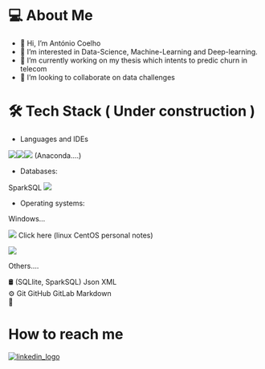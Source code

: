 # 💻  About Me
- 👋 Hi, I’m António Coelho
- 👀 I’m interested in Data-Science, Machine-Learning and Deep-learning.
- 🌱 I’m currently working on my thesis which intents to predic churn in telecom
- 💞️ I’m looking to collaborate on data challenges

# 🛠  Tech Stack ( Under construction ) 

-  Languages and IDEs  

[<img src="https://img.shields.io/badge/python-3670A0?style=for-the-badge&logo=python&logoColor=ffdd54">](https://www.python.org/)<img src="https://img.shields.io/badge/jupyter-%23FA0F00.svg?style=for-the-badge&logo=jupyter&logoColor=white"><img src="https://img.shields.io/badge/Visual%20Studio%20Code-0078d7.svg?style=for-the-badge&logo=visual-studio-code&logoColor=white">   (Anaconda....)

-  Databases:  
  
SparkSQL
<img src="https://img.shields.io/badge/postgres-%23316192.svg?style=for-the-badge&logo=postgresql&logoColor=white"> 


-  Operating systems:
  
Windows...
  
[<img src="https://img.shields.io/badge/cent%20os-002260?style=for-the-badge&logo=centos&logoColor=F0F0F0">](https://afocoelho.notion.site/Linux-acfcc73a03af40a894cffae564ad6bdb) Click here (linux CentOS personal notes) 
  
<img src="https://img.shields.io/badge/Red%20Hat-EE0000?style=for-the-badge&logo=redhat&logoColor=white)">

  

Others....  


🛢    (SQLlite, SparkSQL) Json XML  
⚙️   Git GitHub GitLab Markdown  
🔧   

# How to reach me
[![linkedin_logo](https://img.shields.io/badge/linkedin-antonio--fonseca--coelho-blue)](https://www.linkedin.com/in/antonio-fonseca-coelho/)


<!---
afocoelho/afocoelho is a ✨ special ✨ repository because its `README.md` (this file) appears on your GitHub profile.
You can click the Preview link to take a look at your changes.
--->
